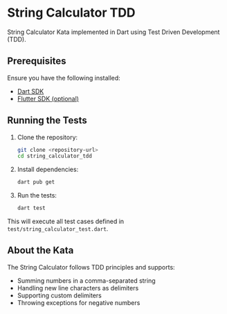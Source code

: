 # String Calculator TDD

String Calculator Kata implemented in Dart using Test Driven Development (TDD).

## Prerequisites

Ensure you have the following installed:
- [Dart SDK](https://dart.dev/get-dart)
- [Flutter SDK (optional)](https://flutter.dev/docs/get-started/install)

## Running the Tests

1. Clone the repository:
   ```sh
   git clone <repository-url>
   cd string_calculator_tdd
   ```

2. Install dependencies:
   ```sh
   dart pub get
   ```

3. Run the tests:
   ```sh
   dart test
   ```

This will execute all test cases defined in `test/string_calculator_test.dart`.

## About the Kata
The String Calculator follows TDD principles and supports:
- Summing numbers in a comma-separated string
- Handling new line characters as delimiters
- Supporting custom delimiters
- Throwing exceptions for negative numbers
